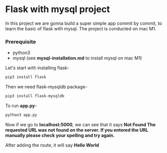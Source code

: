 # Flask with mysql project
In this project we are gonna build a super simple app commit by commit, to learn the basic of flask with mysql.
The project is conducted on mac M1.

### Prerequisite
- python3
- mysql (see __mysql-installation.md__ to install mysql on mac M1)

Let's start with installing flask-
```bash
pip3 install flask
```
Then we need flask-mysqldb package-
```bash
pip3 install flask-mysqldb
```

To run __app.py__-
```bash
python3 app.py
```

Now if we go to __localhost:5000__, we can see that it says __Not Found The requested URL was not found on the server. If you entered the URL manually please check your spelling and try again.__

After adding the route, it will say __Hello World__
